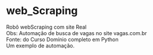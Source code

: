 # web_Scraping
Robô webScraping com site Real<br>
Obs: Automação de busca de vagas no site vagas.com.br<br>
Fonte: do Curso Domínio completo em Python<br>
Um exemplo de automação.
